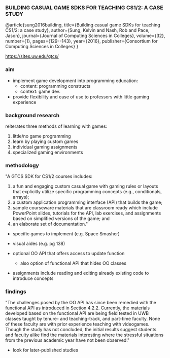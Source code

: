 ### BUILDING CASUAL GAME SDKS FOR TEACHING CS1/2: A CASE STUDY 
@article{sung2016building,
  title={Building casual game SDKs for teaching CS1/2: a case study},
  author={Sung, Kelvin and Nash, Rob and Pace, Jason},
  journal={Journal of Computing Sciences in Colleges},
  volume={32},
  number={1},
  pages={129--143},
  year={2016},
  publisher={Consortium for Computing Sciences in Colleges}
}

https://sites.uw.edu/gtcs/
### aim 
* implement game development into programming education: 
    * content: programming constructs
    * context: game dev. 
* provide flexibility and ease of use to professors with little gaming experience 
### background research
reiterates three methods of learning with games: 
1. little/no game programming
2. learn by playing custom games
3. individual gaming assignments
4. specialized gaming environments 
    
### methodology
"A GTCS SDK for CS1/2 courses includes:
 1. a fun and engaging custom casual
game with gaming rules or layouts that explicitly utilize specific programming concepts
(e.g., conditionals, arrays);
 2. a custom application programming interface (API) that
builds the game;
 3.  sample courseware materials that are classroom ready which include
PowerPoint slides, tutorials for the API, lab exercises, and assignments based on
simplified versions of the game; and 
4. an elaborate set of documentation."
* specific games to implement (e.g. Space Smasher)
* visual aides (e.g. pg 138)
* optional OO API that offers access to update function
     * also option of functional API that hides OO classes
     
* assignments include reading and editing already existing code to introduce concepts 

### findings 
"The challenges posed by the OO API has since been remedied with the functional
API as introduced in Section 4.2.2. Currently, the materials developed based on the
functional API are being field tested in UWB classes taught by tenure- and
teaching-track, and part-time faculty. None of these faculty are with prior experience teaching with videogames. 
Though the study has not concluded, the initial results suggest students and faculty alike find the materials
interesting where the stressful situations from the previous academic year have not been observed."
* look for later-published studies 
